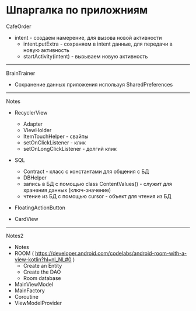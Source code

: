 Шпаргалка по приложниям
===============================


CafeOrder
* intent - создаем намерение, для вызова новой активности
	* intent.putExtra - сохраняем в intent данные, для передачи в новую активность
	* startActivity(intent) - вызываем новую активность

******************************************************

BrainTrainer
* Сохранение данных приложения используя SharedPreferences

******************************************************

 Notes 
* RecyclerView 
	* Adapter
	* ViewHolder
	* ItemTouchHelper - свайпы
	* setOnClickListener - клик
	* setOnLongClickListener - долгий клик 

* SQL
	* Contract - класс с константами для общения с БД
	* DBHelper
	* запись в БД с помощью class ContentValues() - служит для хранения данных (ключ-значение)
	* чтение из БД с помощью cursor - объект для чтения из БД

* FloatingActionButton
* CardView 

******************************************************

 Notes2 
* Notes 
* ROOM ( https://developer.android.com/codelabs/android-room-with-a-view-kotlin?hl=nl_NL#0 )
	* Create an Entity
	* Create the DAO
	* Room database
* MainViewModel
* MainFactory
* Coroutine
* ViewModelProvider

